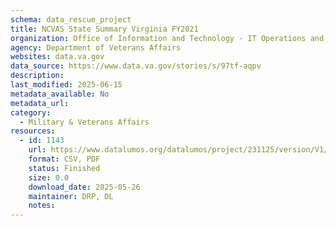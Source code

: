 ```yaml
---
schema: data_rescue_project 
title: NCVAS State Summary Virginia FY2021
organization: Office of Information and Technology - IT Operations and Services (ITOPS)
agency: Department of Veterans Affairs
websites: data.va.gov
data_source: https://www.data.va.gov/stories/s/97tf-aqpv
description: 
last_modified: 2025-06-15
metadata_available: No
metadata_url: 
category:
  - Military & Veterans Affairs 
resources:
  - id: 1143
    url: https://www.datalumos.org/datalumos/project/231125/version/V1/view
    format: CSV, PDF
    status: Finished
    size: 0.0
    download_date: 2025-05-26
    maintainer: DRP, DL
    notes: 
---
```

